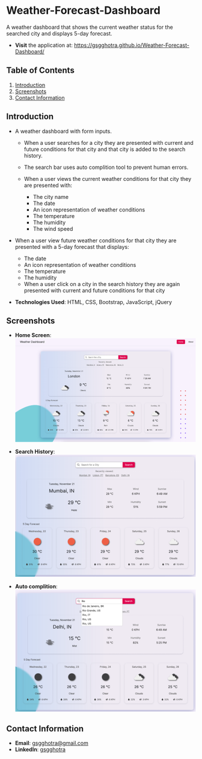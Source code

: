 # Weather-Forecast-Dashboard
A weather dashboard that shows the current weather status for the searched city and displays 5-day forecast.


- **Visit** the application at: https://gsgghotra.github.io/Weather-Forecast-Dashboard/

## Table of Contents

1. [Introduction](#introduction)
2. [Screenshots](#screenshots)
4. [Contact Information](#contact-information)

## Introduction

* A weather dashboard with form inputs.
  * When a user searches for a city they are presented with current and future conditions for that city and that city is added to the search history.
  * The search bar uses auto complition tool to prevent human errors.

  * When a user views the current weather conditions for that city they are presented with:
    * The city name
    * The date
    * An icon representation of weather conditions
    * The temperature
    * The humidity
    * The wind speed

* When a user view future weather conditions for that city they are presented with a 5-day forecast that displays:
    * The date
    * An icon representation of weather conditions
    * The temperature
    * The humidity
  * When a user click on a city in the search history they are again presented with current and future conditions for that city

- **Technologies Used**: HTML, CSS, Bootstrap, JavaScript, jQuery

## Screenshots
- **Home Screen**:
![Alt text](assets/images/screenshots/homescreen.png)

- **Search History**:
![Alt text](assets/images/screenshots/differentCity.png)

- **Auto complition**:
![Alt text](assets/images/screenshots/autocomplition.png)


## Contact Information

- **Email**: gsgghotra@gmail.com
- **LinkedIn**: [gsgghotra](https://www.linkedin.com/in/gsgghotra/)